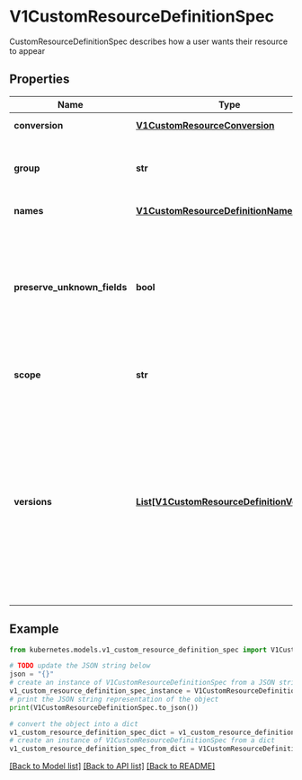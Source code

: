 # V1CustomResourceDefinitionSpec

CustomResourceDefinitionSpec describes how a user wants their resource to appear

## Properties

Name | Type | Description | Notes
------------ | ------------- | ------------- | -------------
**conversion** | [**V1CustomResourceConversion**](V1CustomResourceConversion.md) | conversion defines conversion settings for the CRD. | [optional] 
**group** | **str** | group is the API group of the defined custom resource. The custom resources are served under &#x60;/apis/&lt;group&gt;/...&#x60;. Must match the name of the CustomResourceDefinition (in the form &#x60;&lt;names.plural&gt;.&lt;group&gt;&#x60;). | [default to '']
**names** | [**V1CustomResourceDefinitionNames**](V1CustomResourceDefinitionNames.md) | names specify the resource and kind names for the custom resource. | 
**preserve_unknown_fields** | **bool** | preserveUnknownFields indicates that object fields which are not specified in the OpenAPI schema should be preserved when persisting to storage. apiVersion, kind, metadata and known fields inside metadata are always preserved. This field is deprecated in favor of setting &#x60;x-preserve-unknown-fields&#x60; to true in &#x60;spec.versions[*].schema.openAPIV3Schema&#x60;. See https://kubernetes.io/docs/tasks/extend-kubernetes/custom-resources/custom-resource-definitions/#field-pruning for details. | [optional] 
**scope** | **str** | scope indicates whether the defined custom resource is cluster- or namespace-scoped. Allowed values are &#x60;Cluster&#x60; and &#x60;Namespaced&#x60;. | [default to '']
**versions** | [**List[V1CustomResourceDefinitionVersion]**](V1CustomResourceDefinitionVersion.md) | versions is the list of all API versions of the defined custom resource. Version names are used to compute the order in which served versions are listed in API discovery. If the version string is \&quot;kube-like\&quot;, it will sort above non \&quot;kube-like\&quot; version strings, which are ordered lexicographically. \&quot;Kube-like\&quot; versions start with a \&quot;v\&quot;, then are followed by a number (the major version), then optionally the string \&quot;alpha\&quot; or \&quot;beta\&quot; and another number (the minor version). These are sorted first by GA &gt; beta &gt; alpha (where GA is a version with no suffix such as beta or alpha), and then by comparing major version, then minor version. An example sorted list of versions: v10, v2, v1, v11beta2, v10beta3, v3beta1, v12alpha1, v11alpha2, foo1, foo10. | 

## Example

```python
from kubernetes.models.v1_custom_resource_definition_spec import V1CustomResourceDefinitionSpec

# TODO update the JSON string below
json = "{}"
# create an instance of V1CustomResourceDefinitionSpec from a JSON string
v1_custom_resource_definition_spec_instance = V1CustomResourceDefinitionSpec.from_json(json)
# print the JSON string representation of the object
print(V1CustomResourceDefinitionSpec.to_json())

# convert the object into a dict
v1_custom_resource_definition_spec_dict = v1_custom_resource_definition_spec_instance.to_dict()
# create an instance of V1CustomResourceDefinitionSpec from a dict
v1_custom_resource_definition_spec_from_dict = V1CustomResourceDefinitionSpec.from_dict(v1_custom_resource_definition_spec_dict)
```
[[Back to Model list]](../README.md#documentation-for-models) [[Back to API list]](../README.md#documentation-for-api-endpoints) [[Back to README]](../README.md)


